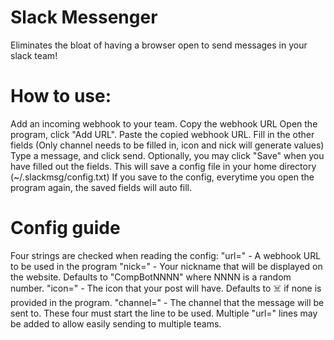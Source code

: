# Slack Messenger
Eliminates the bloat of having a browser open to send messages in your slack team!


# How to use:
Add an incoming webhook to your team.
Copy the webhook URL
Open the program, click "Add URL". Paste the copied webhook URL.
Fill in the other fields (Only channel needs to be filled in, icon and nick will generate values)
Type a message, and click send.
Optionally, you may click "Save" when you have filled out the fields. This will save a config file in your home directory (~/.slackmsg/config.txt)
If you save to the config, everytime you open the program again, the saved fields will auto fill.

# Config guide
Four strings are checked when reading the config:
"url=" - A webhook URL to be used in the program
"nick=" - Your nickname that will be displayed on the website. Defaults to "CompBotNNNN" where NNNN is a random number.
"icon=" - The icon that your post will have. Defaults to :skull_and_crossbones: if none is provided in the program.
"channel=" - The channel that the message will be sent to.
These four must start the line to be used.
Multiple "url=" lines may be added to allow easily sending to multiple teams.